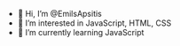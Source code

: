 - 👋 Hi, I’m @EmilsApsitis
- 👀 I’m interested in JavaScript, HTML, CSS
- 🌱 I’m currently learning JavaScript

<!---
EmilsApsitis/EmilsApsitis is a ✨ special ✨ repository because its `README.md` (this file) appears on your GitHub profile.
You can click the Preview link to take a look at your changes.
--->

